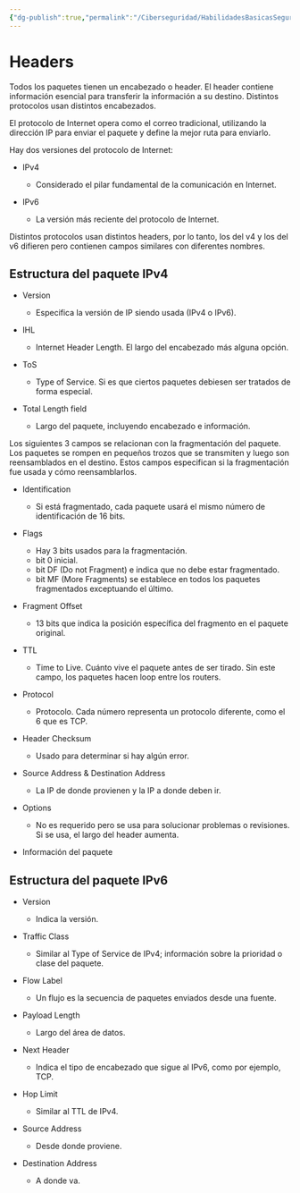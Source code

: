 ```yaml
---
{"dg-publish":true,"permalink":"/Ciberseguridad/HabilidadesBasicasSeguridad/Ciclo de Red/05 Headers/"}
---
```


# Headers

Todos los paquetes tienen un encabezado o header. El header contiene información esencial para transferir la información a su destino. Distintos protocolos usan distintos encabezados.

El protocolo de Internet opera como el correo tradicional, utilizando la dirección IP para enviar el paquete y define la mejor ruta para enviarlo.

Hay dos versiones del protocolo de Internet:
- IPv4
	- Considerado el pilar fundamental de la comunicación en Internet.

- IPv6
	- La versión más reciente del protocolo de Internet.

Distintos protocolos usan distintos headers, por lo tanto, los del v4 y los del v6 difieren pero contienen campos similares con diferentes nombres.

## Estructura del paquete IPv4

- Version
	- Especifica la versión de IP siendo usada (IPv4 o IPv6).

- IHL
	- Internet Header Length. El largo del encabezado más alguna opción.

- ToS
	- Type of Service. Si es que ciertos paquetes debiesen ser tratados de forma especial.

- Total Length field
	- Largo del paquete, incluyendo encabezado e información.

Los siguientes 3 campos se relacionan con la fragmentación del paquete. Los paquetes se rompen en pequeños trozos que se transmiten y luego son reensamblados en el destino. Estos campos especifican si la fragmentación fue usada y cómo reensamblarlos.

- Identification
	- Si está fragmentado, cada paquete usará el mismo número de identificación de 16 bits.

- Flags
	- Hay 3 bits usados para la fragmentación.
	- bit 0 inicial.
	- bit DF (Do not Fragment) e indica que no debe estar fragmentado.
	- bit MF (More Fragments) se establece en todos los paquetes fragmentados exceptuando el último.

- Fragment Offset
	- 13 bits que indica la posición específica del fragmento en el paquete original.

- TTL
	- Time to Live. Cuánto vive el paquete antes de ser tirado. Sin este campo, los paquetes hacen loop entre los routers.

- Protocol
	- Protocolo. Cada número representa un protocolo diferente, como el 6 que es TCP.

- Header Checksum
	- Usado para determinar si hay algún error.

- Source Address & Destination Address
	- La IP de donde provienen y la IP a donde deben ir.

- Options
	- No es requerido pero se usa para solucionar problemas o revisiones. Si se usa, el largo del header aumenta.

- Información del paquete

## Estructura del paquete IPv6

- Version
	- Indica la versión.

- Traffic Class
	- Similar al Type of Service de IPv4; información sobre la prioridad o clase del paquete.

- Flow Label
	- Un flujo es la secuencia de paquetes enviados desde una fuente.

- Payload Length
	- Largo del área de datos.

- Next Header
	- Indica el tipo de encabezado que sigue al IPv6, como por ejemplo, TCP.

- Hop Limit
	- Similar al TTL de IPv4.

- Source Address
	- Desde donde proviene.

- Destination Address
	- A donde va.
